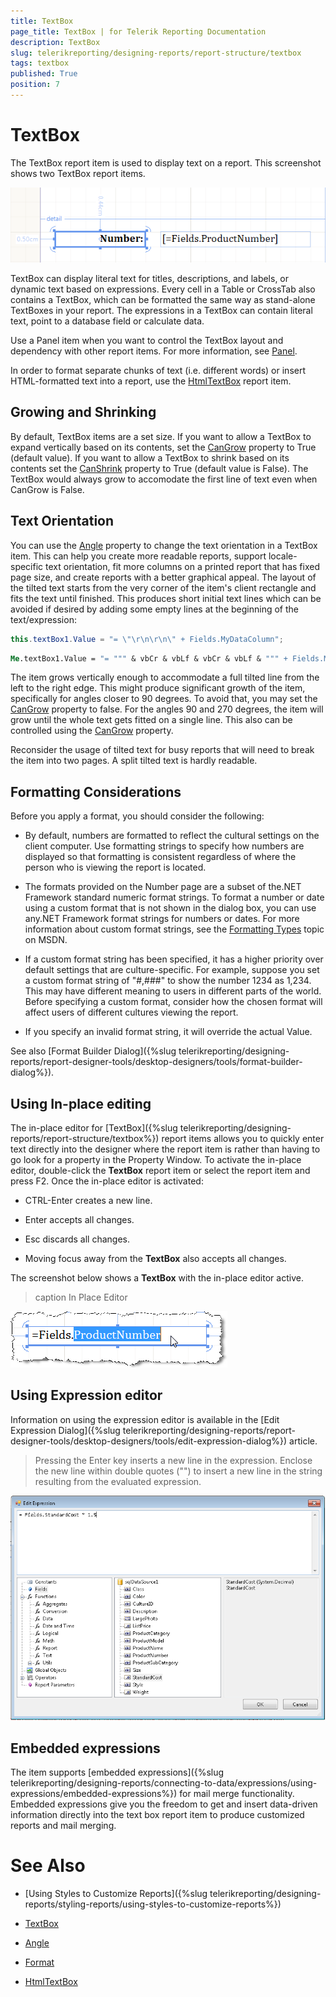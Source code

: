 ```yaml
---
title: TextBox
page_title: TextBox | for Telerik Reporting Documentation
description: TextBox
slug: telerikreporting/designing-reports/report-structure/textbox
tags: textbox
published: True
position: 7
---
```


# TextBox



The TextBox report item is used to display text on a report. This screenshot shows two TextBox report items.  

  ![](images/Textbox.png)

TextBox can display literal text for titles, descriptions, and labels, or dynamic text based on expressions. Every         cell in a Table or CrossTab also contains a TextBox, which can be formatted the same way as stand-alone TextBoxes in your report.         The expressions in a TextBox can contain literal text, point to a database field or calculate data.       

Use a Panel item when you want to control the TextBox layout and dependency with other report items. For more information,         see  [Panel](/reporting/api/Telerik.Reporting.Panel).       

In order to format separate chunks of text (i.e. different words) or insert HTML-formatted text into a report, use the          [HtmlTextBox](/reporting/api/Telerik.Reporting.HtmlTextBox)  report item.       

## Growing and Shrinking

By default, TextBox items are a set size. If you want to allow a TextBox to expand vertically based on its contents,           set the  [CanGrow](/reporting/api/Telerik.Reporting.TextItemBase#Telerik_Reporting_TextItemBase_CanGrow)  property to True (default value).           If you want to allow a TextBox to shrink based on its contents set the            [CanShrink](/reporting/api/Telerik.Reporting.TextItemBase#Telerik_Reporting_TextItemBase_CanShrink)  property to           True (default value is False). The TextBox would always grow to accomodate the first line of text even when CanGrow is False.         

## Text Orientation

You can use the  [Angle](/reporting/api/Telerik.Reporting.TextItemBase#Telerik_Reporting_TextItemBase_Angle)            property to change the text orientation in a TextBox item. This can help you create           more readable reports, support locale-specific text orientation, fit more columns on a printed report that           has fixed page size, and create reports with a better graphical appeal. The layout of the tilted text starts from the very           corner of the item's client rectangle and fits the text until finished. This produces short initial text lines which can be avoided            if desired by adding some empty lines at the beginning of the text/expression:         

    
````cs
this.textBox1.Value = "= \"\r\n\r\n\" + Fields.MyDataColumn";
````
````vb
Me.textBox1.Value = "= """ & vbCr & vbLf & vbCr & vbLf & """ + Fields.MyDataColumn"
````

The item grows vertically enough to accommodate a full tilted line from the left to the right edge.           This might produce significant growth of the item, specifically for angles closer to 90 degrees.           To avoid that, you may set the  [CanGrow](/reporting/api/Telerik.Reporting.TextItemBase#Telerik_Reporting_TextItemBase_CanGrow)            property to false. For the angles 90 and 270 degrees, the item will grow until the whole text gets fitted on a single line.           This also can be controlled using the  [CanGrow](/reporting/api/Telerik.Reporting.TextItemBase#Telerik_Reporting_TextItemBase_CanGrow)            property.         

Reconsider the usage of tilted text for busy reports that will need to break the item into two pages. A split tilted text is hardly readable.         

## Formatting Considerations

Before you apply a format, you should consider the following:         

* By default, numbers are formatted to reflect the cultural settings on the client computer. Use formatting strings               to specify how numbers are displayed so that formatting is consistent regardless of where the person who is viewing the               report is located.             

* The formats provided on the Number page are a subset of the.NET Framework standard numeric format strings. To               format a number or date using a custom format that is not shown in the dialog box, you can use any.NET Framework format               strings for numbers or dates. For more information about custom format strings, see the  [Formatting Types](http://msdn.microsoft.com/en-us/library/fbxft59x%28VS.95%29.aspx)                topic on MSDN.             

* If a custom format string has been specified, it has a higher priority over default settings that are               culture-specific. For example, suppose you set a custom format string of "#,###" to show the number 1234 as 1,234. This               may have different meaning to users in different parts of the world. Before specifying a custom format, consider how the               chosen format will affect users of different cultures viewing the report.             

* If you specify an invalid format string, it will override the actual Value.

See also [Format Builder Dialog]({%slug telerikreporting/designing-reports/report-designer-tools/desktop-designers/tools/format-builder-dialog%}).         

## Using In-place editing

The in-place editor for [TextBox]({%slug telerikreporting/designing-reports/report-structure/textbox%}) report items           allows you to quickly enter text directly into the designer where the report item is rather than having to go look           for a property in the Property Window. To activate the in-place editor, double-click the __TextBox__         report item or select the report item and press F2. Once the in-place editor is activated:         

* CTRL-Enter creates a new line.

* Enter accepts all changes.

* Esc discards all changes.

* Moving focus away from the __TextBox__ also accepts all changes.

The screenshot below shows a __TextBox__ with the in-place editor active.         
>caption In Place Editor

  

  ![](images/Items001.png)

## Using Expression editor

Information on using the expression editor is available in the [Edit Expression Dialog]({%slug telerikreporting/designing-reports/report-designer-tools/desktop-designers/tools/edit-expression-dialog%}) article.         

> Pressing the Enter key inserts a new line in the expression. Enclose the new line within double quotes ("") to              insert a new line in the string resulting from the evaluated expression.           

  

  ![](images/UI014.png)

## Embedded expressions

The item supports [embedded expressions]({%slug telerikreporting/designing-reports/connecting-to-data/expressions/using-expressions/embedded-expressions%}) for mail merge functionality. Embedded expressions give you the freedom to get and insert data-driven information directly into the text box report item to produce customized reports and mail merging.         

# See Also

 

* [Using Styles to Customize Reports]({%slug telerikreporting/designing-reports/styling-reports/using-styles-to-customize-reports%}) 

* [TextBox](/reporting/api/Telerik.Reporting.TextBox)  

* [Angle](/reporting/api/Telerik.Reporting.TextItemBase#Telerik_Reporting_TextItemBase_Angle)  

* [Format](/reporting/api/Telerik.Reporting.TextItemBase#Telerik_Reporting_TextItemBase_Format)  

* [HtmlTextBox](/reporting/api/Telerik.Reporting.HtmlTextBox)

